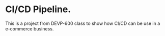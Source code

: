 # CI/CD Pipeline.

This is a project from DEVP-600 class to show how CI/CD can be use in a e-commerce business.